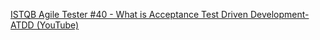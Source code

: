 <!--bl
(filemeta
    (title "Other Resources"))
/bl-->

[ISTQB Agile Tester #40 - What is Acceptance Test Driven Development- ATDD (YouTube)](https://www.youtube.com/watch?v=KA4Egr1PG7I)